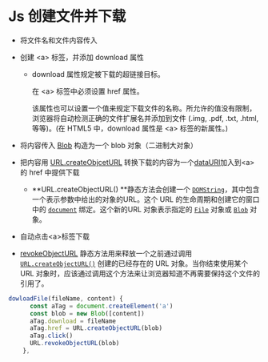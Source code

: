 # Js 创建文件并下载

- 将文件名和文件内容传入

- 创建 \<a> 标签，并添加 download 属性

  - download 属性规定被下载的超链接目标。

    在 \<a> 标签中必须设置 href 属性。

    该属性也可以设置一个值来规定下载文件的名称。所允许的值没有限制，浏览器将自动检测正确的文件扩展名并添加到文件 (.img, .pdf, .txt, .html, 等等)。(在 HTML5 中，download 属性是 \<a> 标签的新属性。)

- 将内容传入 [Blob](https://developer.mozilla.org/zh-CN/docs/Web/API/Blob) 构造为一个 blob 对象（二进制大对象）

- 把内容用 [URL.createObjcetURL](https://developer.mozilla.org/zh-CN/docs/Web/API/URL/createObjectURL) 转换下载的内容为一个[dataURI](https://sjolzy.cn/What-is-the-data-URI-scheme-and-how-to-use-the-data-URI-scheme.html)加入到\<a>的 href 中提供下载

  - **URL.createObjectURL() **静态方法会创建一个 [`DOMString`](https://developer.mozilla.org/zh-CN/docs/Web/API/DOMString)，其中包含一个表示参数中给出的对象的URL。这个 URL 的生命周期和创建它的窗口中的 [`document`](https://developer.mozilla.org/zh-CN/docs/Web/API/Document) 绑定。这个新的URL 对象表示指定的 [`File`](https://developer.mozilla.org/zh-CN/docs/Web/API/File) 对象或 [`Blob`](https://developer.mozilla.org/zh-CN/docs/Web/API/Blob) 对象。

- 自动点击\<a>标签下载

- [revokeObjectURL](https://developer.mozilla.org/zh-CN/docs/Web/API/URL/revokeObjectURL) 静态方法用来释放一个之前通过调用 [`URL.createObjectURL()`](https://developer.mozilla.org/zh-CN/docs/Web/API/URL/createObjectURL) 创建的已经存在的 URL 对象。当你结束使用某个 URL 对象时，应该通过调用这个方法来让浏览器知道不再需要保持这个文件的引用了。

```js
dowloadFile(fileName, content) {
      const aTag = document.createElement('a')
      const blob = new Blob([content])
      aTag.download = fileName
      aTag.href = URL.createObjectURL(blob)
      aTag.click()
      URL.revokeObjectURL(blob)
    },
```



